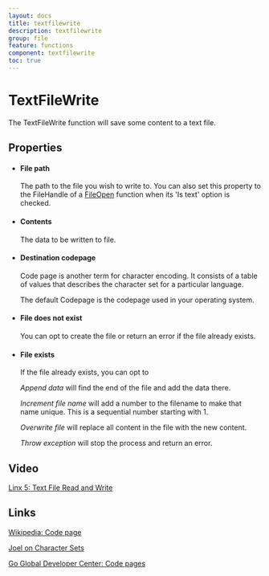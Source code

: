 ```yaml
---
layout: docs
title: textfilewrite
description: textfilewrite
group: file
feature: functions
component: textfilewrite
toc: true
---
```

TextFileWrite
=============

The TextFileWrite function will save some content to a text file.

Properties
----------

-  #### File path

    The path to the file you wish to write to. You can also set this property to the FileHandle 
    of a [FileOpen](../FileOpen/) function when its 'Is text' option is checked.

-  #### Contents

    The data to be written to file.

-  #### Destination codepage

    Code page is another term for character encoding. It consists of a
    table of values that describes the character set for a particular
    language.

    The default Codepage is the codepage used in your operating system.

-  #### File does not exist

    You can opt to create the file or return an error if the file
    already exists.

-  #### File exists

    If the file already exists, you can opt to

    *Append data* will find the end of the file and add the data there.

    *Increment file name* will add a number to the filename to make that
    name unique. This is a sequential number starting with 1.

    *Overwrite file* will replace all content in the file with the new
    content.

    *Throw exception* will stop the process and return an error.


Video
-----
[Linx 5: Text File Read and Write](https://www.youtube.com/watch?v=6ZUXNNL8wYg)


Links
-----

[Wikipedia: Code page](http://en.wikipedia.org/wiki/Code_page)

[Joel on Character Sets](http://www.joelonsoftware.com/articles/Unicode.html)

[Go Global Developer Center: Code pages](http://msdn.microsoft.com/en-us/goglobal/bb964653.aspx)
